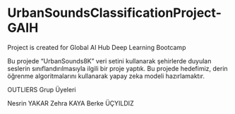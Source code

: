 # UrbanSoundsClassificationProject-GAIH
Project is created for Global AI Hub Deep Learning Bootcamp

Bu projede “UrbanSounds8K” veri setini kullanarak şehirlerde duyulan seslerin 
sınıflandırılmasıyla ilgili bir proje yaptık. Bu projede hedefimiz, derin öğrenme 
algoritmalarını kullanarak yapay zeka modeli hazırlamaktır.

OUTLIERS Grup Üyeleri

Nesrin YAKAR
Zehra KAYA
Berke ÜÇYILDIZ

